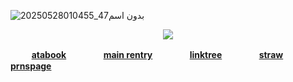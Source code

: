![بدون اسم47_20250528010455](https://github.com/user-attachments/assets/b62de6fe-e762-4e5c-b218-330f23c36a82)


<p align="center"> <img src="https://komarev.com/ghpvc/?username=ArchiSpores&label=Bypassers%20&color=gray&style=plastic"  </p>

ㅤ  ㅤ [**atabook**](https://psycho100.atabook.org/) ㅤㅤㅤㅤ  [**main rentry**](https://rentry.co/MALIPO-KINICH) ㅤㅤㅤㅤ  [**linktree**](https://linktr.ee/ivancure) ㅤㅤㅤㅤ  [**straw**]() ㅤㅤㅤㅤ  [**prnspage**](https://en.pronouns.page/@vidyadhara)
